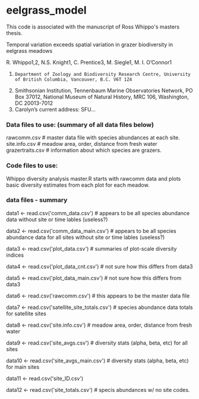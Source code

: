# eelgrass_model
This code is associated with the manuscript of Ross Whippo's masters thesis. 

Temporal variation exceeds spatial variation in grazer biodiversity in eelgrass meadows
 
R. Whippo1,2, N.S. Knight1, C. Prentice3, M. Siegle1, M. I. O’Connor1
 
 1. 	Department of Zoology and Biodiversity Research Centre, University of British Columbia, Vancouver, B.C. V6T 1Z4
2. 	Smithsonian Institution, Tennenbaum Marine Observatories Network, PO Box 37012, National Museum of Natural History, MRC 106, Washington, DC 20013-7012
3. 	Carolyn’s current address: SFU… 

### Data files to use: (summary of all data files below)
rawcomm.csv  # master data file with species abundances at each site.
site.info.csv # meadow area, order, distance from fresh water
grazertraits.csv # information about which species are grazers.


### Code files to use:
Whippo diversity analysis master.R starts with rawcomm data and plots basic diversity estimates from each plot for each meadow. 


### data files - summary
data1 <- read.csv('comm_data.csv') # appears to be all species abundance data without site or time lables (useless?)

data2 <- read.csv('comm_data_main.csv') # appears to be all species abundance data for all sites without site or time lables (useless?)

data3 <- read.csv('plot_data.csv') # summaries of plot-scale diversity indices

data4 <- read.csv('plot_data_cnt.csv') # not sure how this differs from data3

data5 <- read.csv('plot_data_main.csv') # not sure how this differs from data3

data6 <- read.csv('rawcomm.csv') # this appears to be the master data file

data7 <- read.csv('satellite_site_totals.csv') # species abundance data totals for satellite sites

data8 <- read.csv('site.info.csv') # meadow area, order, distance from fresh water

data9 <- read.csv('site_avgs.csv') # diversity stats (alpha, beta, etc) for all sites

data10 <- read.csv('site_avgs_main.csv') # diversity stats (alpha, beta, etc) for main sites

data11 <- read.csv('site_ID.csv')

data12 <- read.csv('site_totals.csv') # specis abundances w/ no site codes.
